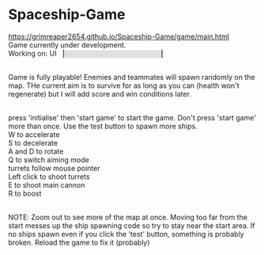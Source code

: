 # Spaceship-Game

https://grimreaper2654.github.io/Spaceship-Game/game/main.html <br>
Game currently under development. <br> Working on: UI ▕░░░░░░░░░░░░░░░░░░░░▏<br><br>

Game is fully playable! Enemies and teammates will spawn randomly on the map. THe current aim is to survive for as long as you can (health won't regenerate) but I will add score and win conditions later.<br><br>

press 'initialise' then 'start game' to start the game. Don't press 'start game' more than once. Use the test button to spawn more ships.<br>
W to accelerate<br>
S to decelerate<br>
A and D to rotate<br>
Q to switch aiming mode<br>
turrets follow mouse pointer <br>
Left click to shoot turrets <br>
E to shoot main cannon<br>
R to boost <br> <br>


NOTE: Zoom out to see more of the map at once. Moving too far from the start messes up the ship spawning code so try to stay near the start area. If no ships spawn even if you click the 'test' button, something is probably broken. Reload the game to fix it (probably)
